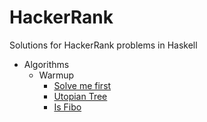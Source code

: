 HackerRank
==========

Solutions for HackerRank problems in Haskell

- Algorithms
  - Warmup
    - [Solve me first](https://www.hackerrank.com/challenges/solve-me-first)
    - [Utopian Tree](https://www.hackerrank.com/challenges/utopian-tree)
    - [Is Fibo](https://www.hackerrank.com/challenges/is-fibo)
